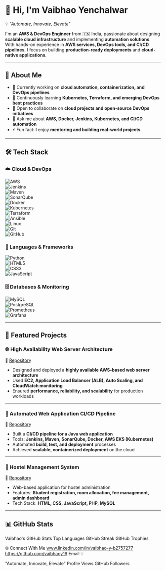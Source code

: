 # 👋 Hi, I'm Vaibhao Yenchalwar  

💡 *"Automate, Innovate, Elevate"*  

I'm an **AWS & DevOps Engineer** from 🇮🇳 India, passionate about designing **scalable cloud infrastructure** and implementing **automation solutions**.  
With hands-on experience in **AWS services, DevOps tools, and CI/CD pipelines**, I focus on building **production-ready deployments** and **cloud-native applications**.  

---

## 🚀 About Me  
- 🔭 Currently working on **cloud automation, containerization, and DevOps pipelines**  
- 🌱 Continuously learning **Kubernetes, Terraform, and emerging DevOps best practices**  
- 👯 Open to collaborate on **cloud projects and open-source DevOps initiatives**  
- 💬 Ask me about **AWS, Docker, Jenkins, Kubernetes, and CI/CD automation**  
- ⚡ Fun fact: I enjoy **mentoring and building real-world projects**  

---

## 🛠️ Tech Stack  

### ☁️ Cloud & DevOps  
![AWS](https://img.shields.io/badge/AWS-232F3E?style=for-the-badge&logo=amazon-aws&logoColor=white)  
![Jenkins](https://img.shields.io/badge/Jenkins-D24939?style=for-the-badge&logo=jenkins&logoColor=white)  
![Maven](https://img.shields.io/badge/Maven-C71A36?style=for-the-badge&logo=apache-maven&logoColor=white)  
![SonarQube](https://img.shields.io/badge/SonarQube-4E9BCD?style=for-the-badge&logo=sonarqube&logoColor=white)  
![Docker](https://img.shields.io/badge/Docker-2496ED?style=for-the-badge&logo=docker&logoColor=white)  
![Kubernetes](https://img.shields.io/badge/Kubernetes-326CE5?style=for-the-badge&logo=kubernetes&logoColor=white)  
![Terraform](https://img.shields.io/badge/Terraform-7B42BC?style=for-the-badge&logo=terraform&logoColor=white)  
![Ansible](https://img.shields.io/badge/Ansible-EE0000?style=for-the-badge&logo=ansible&logoColor=white)  
![Linux](https://img.shields.io/badge/Linux-FCC624?style=for-the-badge&logo=linux&logoColor=black)  
![Git](https://img.shields.io/badge/Git-F05032?style=for-the-badge&logo=git&logoColor=white)  
![GitHub](https://img.shields.io/badge/GitHub-181717?style=for-the-badge&logo=github&logoColor=white)  

### 🚀 Languages & Frameworks  
![Python](https://img.shields.io/badge/Python-3776AB?style=for-the-badge&logo=python&logoColor=white)  
![HTML5](https://img.shields.io/badge/HTML5-E34F26?style=for-the-badge&logo=html5&logoColor=white)  
![CSS3](https://img.shields.io/badge/CSS3-1572B6?style=for-the-badge&logo=css3&logoColor=white)  
![JavaScript](https://img.shields.io/badge/JavaScript-F7DF1E?style=for-the-badge&logo=javascript&logoColor=black)  

### 🗄️ Databases & Monitoring  
![MySQL](https://img.shields.io/badge/MySQL-4479A1?style=for-the-badge&logo=mysql&logoColor=white)  
![PostgreSQL](https://img.shields.io/badge/PostgreSQL-336791?style=for-the-badge&logo=postgresql&logoColor=white)  
![Prometheus](https://img.shields.io/badge/Prometheus-E6522C?style=for-the-badge&logo=prometheus&logoColor=white)  
![Grafana](https://img.shields.io/badge/Grafana-F46800?style=for-the-badge&logo=grafana&logoColor=white)  

---

## 🚀 Featured Projects  

### 🌐 High Availability Web Server Architecture  
🔗 [Repository](https://github.com/vaibhaoy19/AWS-WebServer-Deployment)  
- Designed and deployed a **highly available AWS-based web server architecture**  
- Used **EC2, Application Load Balancer (ALB), Auto Scaling, and CloudWatch monitoring**  
- Ensured **performance, reliability, and scalability** for production workloads  

---

### 🤖 Automated Web Application CI/CD Pipeline  
🔗 [Repository](https://github.com/vaibhaoy19/myweb_Final_Project)  
- Built a **CI/CD pipeline for a Java web application**  
- Tools: **Jenkins, Maven, SonarQube, Docker, AWS EKS (Kubernetes)**  
- Automated **build, test, and deployment** processes  
- Achieved **scalable, containerized deployment** on the cloud  

---

### 🏨 Hostel Management System  
🔗 [Repository](https://github.com/vaibhaoy19/HostelManagment1)  
- Web-based application for hostel administration  
- Features: **Student registration, room allocation, fee management, admin dashboard**  
- Tech Stack: **HTML, CSS, JavaScript, PHP, MySQL**  

---

## 📊 GitHub Stats  
Vaibhao's GitHub Stats 
Top Languages
GitHub Streak 
GitHub Trophies 

🌐 Connect With Me www.linkedin.com/in/vaibhao-y-b2757277 https://github.com/vaibhaoy19 Email 💡

"Automate, Innovate, Elevate" Profile Views GitHub Followers
